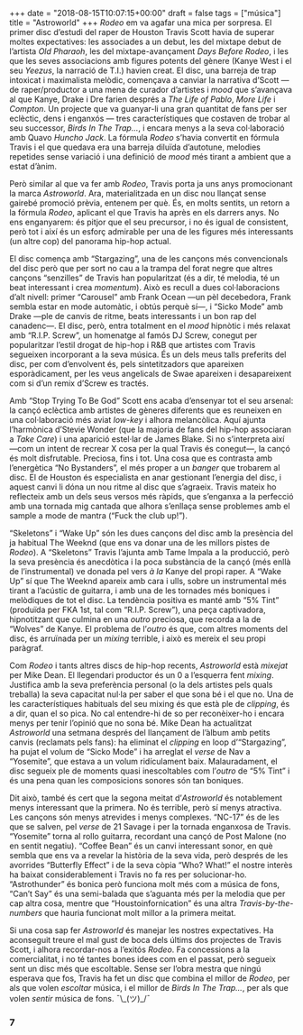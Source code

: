 +++
date = "2018-08-15T10:07:15+00:00"
draft = false
tags = ["música"]
title = "Astroworld"
+++
*Rodeo* em va agafar una mica per sorpresa. El primer disc d’estudi del raper de Houston Travis Scott havia de superar moltes expectatives: les associades a un debut, les del mixtape debut de l’artista *Old Pharaoh*, les del mixtape-avançament *Days Before Rodeo*, i les que les seves associacions amb figures potents del gènere (Kanye West i el seu *Yeezus*, la narració de T.I.) havien creat. El disc, una barreja de trap intoxicat i maximalista melòdic, començava a canviar la narrativa d’Scott — de raper/productor a una mena de curador d’artistes i *mood* que s’avançava al que Kanye, Drake i Dre farien després a *The Life of Pablo*, *More Life* i *Compton*. Un projecte que va guanyar-li una gran quantitat de fans per ser eclèctic, dens i enganxós — tres característiques que costaven de trobar al seu successor, *Birds In The Trap…*, i encara menys a la seva col·laboració amb Quavo *Huncho Jack*. La fórmula *Rodeo* s’havia convertit en fórmula Travis i el que quedava era una barreja diluïda d’autotune, melodies repetides sense variació i una definició de *mood* més tirant a ambient que a estat d’ànim. 

Però similar al que va fer amb *Rodeo*, Travis porta ja uns anys promocionant la marca *Astroworld*. Ara, materialitzada en un disc nou llançat sense gairebé promoció prèvia, entenem per què. És, en molts sentits, un retorn a la fórmula *Rodeo*, aplicant el que Travis ha après en els darrers anys. No ens enganyarem: és pitjor que el seu precursor, i no és igual de consistent, però tot i així és un esforç admirable per una de les figures més interessants (un altre cop) del panorama hip-hop actual.<!-- more --> 

El disc comença amb “Stargazing”, una de les cançons més convencionals del disc però que per sort no cau a la trampa del forat negre que altres cançons “senzilles” de Travis han popularitzat (és a dir, té melodia, té un beat interessant i crea *momentum*). Això es recull a dues col·laboracions d’alt nivell: primer “Carousel” amb Frank Ocean —un pèl decebedora, Frank sembla estar en mode automàtic, i obtús perquè sí—, i “Sicko Mode” amb Drake —ple de canvis de ritme, beats interessants i un bon rap del canadenc—. El disc, però, entra totalment en el *mood* hipnòtic i més relaxat amb “R.I.P. Screw”, un homenatge al famós DJ Screw, conegut per popularitzar l’estil drogat de hip-hop i R&B que artistes com Travis segueixen incorporant a la seva música. És un dels meus talls preferits del disc, per com d’envolvent és, pels sintetitzadors que apareixen esporàdicament, per les veus angelicals de Swae apareixen i desapareixent com si d’un remix d’Screw es tractés.

Amb “Stop Trying To Be God” Scott ens acaba d’ensenyar tot el seu arsenal: la cançó eclèctica amb artistes de gèneres diferents que es reuneixen en una col·laboració més aviat *low-key* i alhora melancòlica. Aquí ajunta l’harmònica d’Stevie Wonder (que la majoria de fans del hip-hop associaran a *Take Care*) i una aparició estel·lar de James Blake. Si no s’interpreta així —com un intent de recrear X cosa per la qual Travis és conegut—, la cançó és molt disfrutable. Preciosa, fins i tot. Una cosa que es contrasta amb l’energètica “No Bystanders”, el més proper a un *banger* que trobarem al disc. El de Houston és especialista en anar gestionant l’energia del disc, i aquest canvi li dóna un nou ritme al disc que s’agraeix. Travis mateix ho reflecteix amb un dels seus versos més ràpids, que s’enganxa a la perfecció amb una tornada mig cantada que alhora s’enllaça sense problemes amb el sample a mode de mantra (“Fuck the club up!”).

“Skeletons” i “Wake Up” són les dues cançons del disc amb la presència del ja habitual The Weeknd (que ens va donar una de les millors pistes de *Rodeo*). A “Skeletons” Travis l’ajunta amb Tame Impala a la producció, però la seva presència és anecdòtica i la poca substància de la cançó (més enllà de l’instrumental) ve donada pel vers *à la* Kanye del propi raper. A “Wake Up” sí que The Weeknd apareix amb cara i ulls, sobre un instrumental més tirant a l’acústic de guitarra, i amb una de les tornades més boniques i melòdiques de tot el disc. La tendència positiva es manté amb “5% Tint” (produïda per FKA 1st, tal com “R.I.P. Screw”), una peça captivadora, hipnotitzant que culmina en una *outro* preciosa, que recorda a la de “Wolves” de Kanye. El problema de l’*outro* és que, com altres moments del disc, és arruïnada per un *mixing* terrible, i això es mereix el seu propi paràgraf.

Com *Rodeo* i tants altres discs de hip-hop recents, *Astroworld* està *mixejat* per Mike Dean. El llegendari productor és un 0 a l’esquerra fent *mixing*. Justifica amb la seva preferència personal (o la dels artistes pels quals treballa) la seva capacitat nul·la per saber el que sona bé i el que no. Una de les característiques habituals del seu mixing és que està ple de *clipping*, és a dir, quan el so pica. No cal entendre-hi de so per reconèixer-ho i encara menys per tenir l’opinió que no sona bé. Mike Dean ha actualitzat *Astroworld* una setmana després del llançament de l’àlbum amb petits canvis (reclamats pels fans): ha eliminat el *clipping* en loop d’“Stargazing”, ha pujat el volum de “Sicko Mode” i ha arreglat el *verse* de Nav a “Yosemite”, que estava a un volum ridículament baix. Malauradament, el disc segueix ple de moments quasi inescoltables com l’*outro* de “5% Tint” i és una pena quan les composicions sonores són tan boniques.

Dit això, també és cert que la segona meitat d’*Astroworld* és notablement menys interessant que la primera. No és terrible, però sí menys atractiva. Les cançons són menys atrevides i menys complexes. “NC-17” és de les que se salven, pel *verse* de 21 Savage i per la tornada enganxosa de Travis. “Yosemite” torna al rollo guitarra, recordant una cançó de Post Malone (no en sentit negatiu). “Coffee Bean” és un canvi interessant sonor, en què sembla que ens va a revelar la història de la seva vida, però després de les avorrides “Butterfly Effect” i de la seva còpia “Who? What!” el nostre interès ha baixat considerablement i Travis no fa res per solucionar-ho. “Astrothunder” és bonica però funciona molt més com a música de fons, “Can’t Say” és una semi-balada que s’aguanta més per la melodia que per cap altra cosa, mentre que “Houstoinfornication” és una altra *Travis-by-the-numbers* que hauria funcionat molt millor a la primera meitat.

Si una cosa sap fer *Astroworld* és manejar les nostres expectatives. Ha aconseguit treure el mal gust de boca dels últims dos projectes de Travis Scott, i alhora recordar-nos a l’exitós *Rodeo*. Fa concessions a la comercialitat, i no té tantes bones idees com en el passat, però segueix sent un disc més que escoltable. Sense ser l’obra mestra que ningú esperava que fos, Travis ha fet un disc que combina el millor de *Rodeo*, per als que volen *escoltar* música, i el millor de *Birds In The Trap…*, per als que volen *sentir* música de fons. ¯\\\_(ツ)_/¯  

### 7
